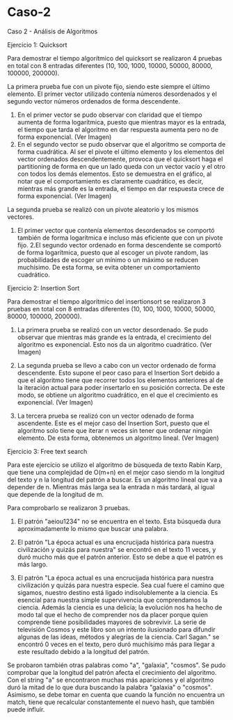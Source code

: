 # Caso-2
Caso 2 - Análisis de Algoritmos

Ejercicio 1: Quicksort

Para demostrar el tiempo algorítmico del quicksort se realizaron 4 pruebas en total con 8 entradas
diferentes (10, 100, 1000, 10000, 50000, 80000, 100000, 200000).

La primera prueba fue con un pivote fijo, siendo este siempre el último elemento. El primer vector
utilizado contenía números desordenados y el segundo vector números ordenados de forma descendente.
1. En el primer vector se pudo observar con claridad que el tiempo aumenta de forma logarítmica, puesto
que mientras mayor es la entrada, el tiempo que tarda el algoritmo en dar respuesta aumenta pero no
de forma exponencial. (Ver Imagen)
2. En el segundo vector se pudo observar que el algoritmo se comporta de forma cuadrática. Al ser el
pivote el último elemento y los elementos del vector ordenados descendentemente, provoca que el quicksort
haga el partitioning de forma en que un lado queda con un vector vacío y el otro con todos los demás elementos.
Esto se demuestra en el gráfico, al notar que el comportamiento es claramente cuadrático, es decir, mientras
más grande es la entrada, el tiempo en dar respuesta crece de forma exponencial. (Ver Imagen)

La segunda prueba se realizó con un pivote aleatorio y los mismos vectores.
1. El primer vector que contenía elementos desordenados se comportó también de forma logarítmica e
incluso más eficiente que con un pivote fijo.
2.El segundo vector ordenado en forma descendente se comportó de forma logarítmica, puesto que al escoger 
un pivote random, las probabilidades de escoger un mínimo o un máximo se reducen muchísimo. De esta
forma, se evita obtener un comportamiento cuadrático.


Ejercicio 2: Insertion Sort

Para demostrar el tiempo algorítmico del insertionsort se realizaron 3 pruebas en total con 8 entradas
diferentes (10, 100, 1000, 10000, 50000, 80000, 100000, 200000).

1. La primera prueba se realizó con un vector desordenado. Se pudo observar que mientras más grande
es la entrada, el crecimiento del algoritmo es exponencial. Esto nos da un algoritmo cuadrático. (Ver Imagen)

2. La segunda prueba se llevo a cabo con un vector ordenado de forma descendente. Esto supone
el peor caso para el Insertion Sort debido a que el algoritmo tiene que recorrer todos los elementos anteriores
al de la iteración actual para poder insertarlo en su posición correcta. De este modo, se obtiene un algoritmo
cuadrático, en el que el crecimiento es exponencial. (Ver Imagen)

3. La tercera prueba se realizó con un vector odenado de forma ascendente. Este es el mejor caso
del Insertion Sort, puesto que el algoritmo solo tiene que iterar n veces sin tener que ordenar ningún elemento.
De esta forma, obtenemos un algoritmo lineal. (Ver Imagen)

Ejercicio 3: Free text search

Para este ejercicio se utilizo el algoritmo de búsqueda de texto Rabin Karp, que tiene una complejidad
de O(m+n) en el mejor caso siendo m la longitud del texto y n la longitud del patrón a buscar.
Es un algoritmo lineal que va a depender de n. Mientras más larga sea la entrada n más tardará, al 
igual que depende de la longitud de m.

Para comprobarlo se realizaron 3 pruebas. 

1. El patrón "aeiou1234" no se encuentra en el texto. Esta búsqueda dura aproximadamente lo mismo
que buscar una palabra. 

2. El patrón "La época actual es una encrucijada histórica para nuestra civilización y quizás para nuestra" 
se encontró en el texto 11 veces, y duró mucho más que el patrón anterior. Esto se debe a que el patrón
es más largo.

3. El patrón "La época actual es una encrucijada histórica para nuestra civilización y quizás para nuestra 
especie. Sea cual fuere el camino que sigamos, nuestro destino está ligado indisolublemente a la 
ciencia. Es esencial para nuestra simple supervivencia que comprendamos la ciencia. Además la 
ciencia es una delicia; la evolución nos ha hecho de modo tal que el hecho de comprender nos da 
placer porque quien comprende tiene posibilidades mayores de sobrevivir. La serie de televisión 
Cosmos y este libro son un intento ilusionado para difundir algunas de las ideas, métodos y 
alegrías de la ciencia. Carl Sagan." se encontró 0 veces en el texto, pero duró muchísimo más para
llegar a este resultado debido a la longitud del patrón.

Se probaron también otras palabras como "a", "galaxia", "cosmos". Se pudo comprobar que la longitud
del patrón afecta el crecimiento del algoritmo. Con el string "a" se encontraron muchas más apariciones
y el algoritmo duró la mitad de lo que dura buscando la palabra "galaxia" o "cosmos". Asimismo, se debe
tomar en cuenta que cuando la función no encuentra un match, tiene que recalcular constantemente el
nuevo hash, que también puede influir.